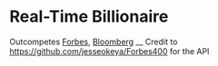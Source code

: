 # Real-Time Billionaire
Outcompetes [Forbes](https://www.forbes.com/real-time-billionaires/), [Bloomberg](https://www.bloomberg.com/billionaires/)
__
Credit to https://github.com/jesseokeya/Forbes400 for the API
